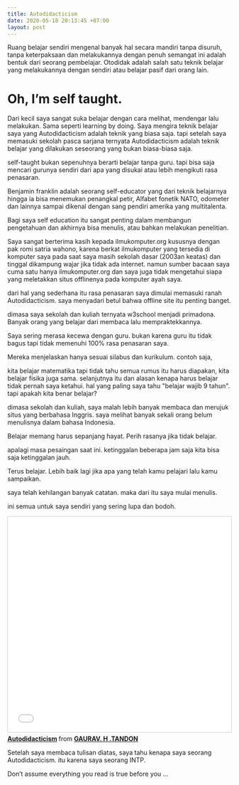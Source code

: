 ```yaml
---
title: Autodidacticism
date: 2020-05-18 20:13:45 +07:00
layout: post
---
```


Ruang belajar sendiri mengenal banyak hal secara mandiri tanpa disuruh, tanpa keterpaksaan dan melakukannya dengan penuh semangat ini adalah bentuk dari seorang pembelajar. Otodidak adalah salah satu teknik belajar yang melakukannya dengan sendiri atau belajar pasif dari orang lain.

<!-- more -->

# Oh, I’m self taught.

Dari kecil saya sangat suka belajar dengan cara melihat, mendengar lalu melakukan. Sama seperti learning by doing.
Saya mengira teknik belajar saya yang Autodidacticism adalah teknik yang biasa saja. tapi setelah saya memasuki sekolah pasca sarjana ternyata
Autodidacticism adalah teknik belajar yang dilakukan seseorang yang bukan biasa-biasa saja.

self-taught bukan sepenuhnya berarti belajar tanpa guru. tapi bisa saja mencari gurunya sendiri dari apa yang disukai atau lebih mengikuti rasa penasaran.

Benjamin franklin adalah seorang self-educator yang dari teknik belajarnya hingga ia bisa menemukan penangkal petir, Alfabet fonetik NATO, odometer dan lainnya sampai dikenal dengan sang pendiri amerika yang multitalenta.

Bagi saya self education itu sangat penting dalam membangun pengetahuan dan akhirnya bisa menulis, atau bahkan melakukan penelitian.

Saya sangat berterima kasih kepada ilmukomputer.org kususnya dengan pak romi satria wahono, karena berkat ilmukomputer yang tersedia di komputer saya pada saat saya masih sekolah dasar (2003an keatas) dan tinggal dikampung wajar jika tidak ada internet.
namun sumber bacaan saya cuma satu hanya ilmukomputer.org dan saya juga tidak mengetahui siapa yang meletakkan situs offlinenya pada komputer ayah saya.

dari hal yang sederhana itu rasa penasaran saya dimulai memasuki ranah Autodidacticism. saya menyadari betul bahwa offline site itu penting banget.

dimasa saya sekolah dan kuliah ternyata w3school menjadi primadona. Banyak orang yang belajar dari membaca lalu mempraktekkannya.

Saya sering merasa kecewa dengan guru. bukan karena guru itu tidak bagus tapi tidak memenuhi 100% rasa penasaran saya. 

Mereka menjelaskan hanya sesuai silabus dan kurikulum. contoh saja, 

kita belajar matematika tapi tidak tahu semua rumus itu harus diapakan, kita belajar fisika juga sama. selanjutnya itu dan alasan kenapa harus belajar tidak pernah saya ketahui. 
hal yang paling saya tahu "belajar wajib 9 tahun". tapi apakah kita benar belajar? 

dimasa sekolah dan kuliah, saya malah lebih banyak membaca dan merujuk situs yang berbahasa Inggris. saya melihat banyak sekali orang belum menulisnya dalam bahasa Indonesia.

Belajar memang harus sepanjang hayat. Perih rasanya jika tidak belajar.

apalagi masa pesaingan saat ini. ketinggalan beberapa jam saja kita bisa saja ketinggalan jauh.

Terus belajar. Lebih baik lagi jika apa yang telah kamu pelajari lalu kamu sampaikan. 

saya telah kehilangan banyak catatan. maka dari itu saya mulai menulis.

ini semua untuk saya sendiri yang sering lupa dan bodoh.

<iframe src="//www.slideshare.net/slideshow/embed_code/key/13VCZ99voBR5Ci" width="595" height="485" frameborder="0" marginwidth="0" marginheight="0" scrolling="no" style="border:1px solid #CCC; border-width:1px; margin-bottom:5px; max-width: 100%;" allowfullscreen> </iframe> <div style="margin-bottom:5px"> <strong> <a href="//www.slideshare.net/gauravhtandon1/autodidacticism" title="Autodidacticism" target="_blank">Autodidacticism</a> </strong> from <strong><a href="https://www.slideshare.net/gauravhtandon1" target="_blank">GAURAV. H .TANDON</a></strong> </div>

Setelah saya membaca tulisan diatas, saya tahu kenapa saya seorang Autodidacticism. itu karena saya seorang INTP.

Don’t assume everything you read is true before you ...
